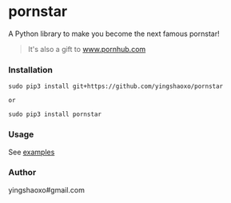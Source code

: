 # pornstar

A Python library to make you become the next famous pornstar!

> It's also a gift to www.pornhub.com


### Installation
```
sudo pip3 install git+https://github.com/yingshaoxo/pornstar

or 

sudo pip3 install pornstar
```


### Usage
See [examples](https://github.com/yingshaoxo/pornstar/tree/master/example)


### Author

yingshaoxo#gmail.com
